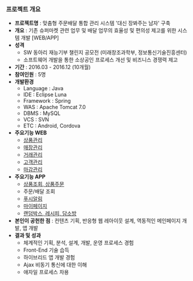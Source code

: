 ### 프로젝트 개요
* <b>프로젝트명</b> : 맞춤형 주문배달 통합 관리 시스템 '대신 장봐주는 남자' 구축
* <b>개요</b> : 기존 슈퍼마켓 관련 업무 및 배달 업무의 효율성 및 편의성 제고를 위한 시스템 개발 [WEB/APP]
* <b>성격</b>
  - SW 동아리 재능기부 챌린지 공모전 (미래창조과학부, 정보통신기술진흥센터) <br>
  - 소프트웨어 개발을 통한 소상공인 프로세스 개선 및 비즈니스 경쟁력 제고
* <b>기간</b> : 2016.03 - 2016.12 (10개월)
* <b>참여인원</b> : 5명
* <b>개발환경</b>
  - Language : Java
  - IDE : Eclipse Luna
  - Framework : Spring
  - WAS : Apache Tomcat 7.0
  - DBMS : MySQL
  - VCS : SVN
  - ETC : Android, Cordova
* <b>주요기능 WEB</b>
  - [상품관리](https://github.com/MMMMM70/debec-web-app/tree/master/debecWebFinal/debec/src/main/java/net/su/prodct)
  - [매장관리](https://github.com/MMMMM70/debec-web-app/tree/master/debecWebFinal/debec/src/main/java/net/su/market)
  - [거래관리](https://github.com/MMMMM70/debec-web-app/tree/master/debecWebFinal/debec/src/main/java/net/su/deal)
  - [고객관리](https://github.com/MMMMM70/debec-web-app/tree/master/debecWebFinal/debec/src/main/java/net/su/custmr)
  - [마감관리](https://github.com/MMMMM70/debec-web-app/tree/master/debecWebFinal/debec/src/main/java/net/su/end)
* <b>주요기능 APP</b>
  - [상품조회, 상품주문](https://github.com/MMMMM70/debec-web-app/tree/master/debecWebFinal/debec/src/main/java/net/su/app/appMarket)
  - 주문/배달 조회
  - [푸시알림](https://github.com/MMMMM70/debec-web-app/tree/master/debecWebFinal/debec/src/main/java/net/su/app/appPush)
  - [마이페이지](https://github.com/MMMMM70/debec-web-app/tree/master/debecWebFinal/debec/src/main/java/net/su/app/appMyPg)
  - [랜덤박스, 레시피, 담소방](https://github.com/MMMMM70/debec-web-app/tree/master/debecWebFinal/debec/src/main/java/net/su/app/appRecp)
* <b>본인이 공헌한 점</b> : 컨텐츠 기획, 반응형 웹 레아이웃 설계, 역동적인 메인페이지 개발, 앱 개발
* <b>결과 및 성과</b>
  - 체계적인 기획, 분석, 설계, 개발, 운영 프로세스 경험
  - Front-End 기술 습득
  - 하이브리드 앱 개발 경험
  - Ajax 비동기 통신에 대한 이해
  - 애자일 프로세스 차용
 

  

